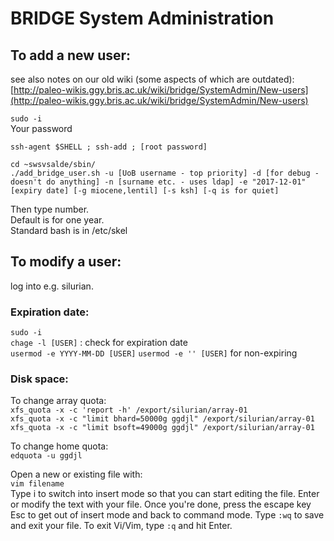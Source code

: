 # BRIDGE System Administration



## To add a new user:

see also notes on our old wiki (some aspects of which are outdated):
[http://paleo-wikis.ggy.bris.ac.uk/wiki/bridge/SystemAdmin/New-users](http://paleo-wikis.ggy.bris.ac.uk/wiki/bridge/SystemAdmin/New-users)

`sudo -i`  
Your password

`ssh-agent $SHELL ; ssh-add ; [root password]`

`cd ~swsvsalde/sbin/`  
`./add_bridge_user.sh -u [UoB username - top priority] -d [for debug - doesn't do anything] -n [surname etc. - uses ldap] -e "2017-12-01" [expiry date] [-g miocene,lentil] [-s ksh] [-q is for quiet]`

Then type number.  
Default is for one year.  
Standard bash is in /etc/skel

## To modify a user:

log into e.g. silurian.
### Expiration date:
`sudo -i`  
`chage -l [USER]` : check for expiration date  
`usermod -e YYYY-MM-DD [USER]` 
`usermod -e '' [USER]` for non-expiring
### Disk space:
To change array quota:  
`xfs_quota -x -c 'report -h' /export/silurian/array-01`  
`xfs_quota -x -c "limit bhard=50000g ggdjl" /export/silurian/array-01`  
`xfs_quota -x -c "limit bsoft=49000g ggdjl" /export/silurian/array-01`

To change home quota:  
`edquota -u ggdjl`

Open a new or existing file with:  
`vim filename`  
Type i to switch into insert mode so that you can start editing the file.  Enter or modify the text with your file.  Once you're done, press the escape key Esc to get out of insert mode and back to command mode. Type `:wq` to save and exit your file.  To exit Vi/Vim, type `:q` and hit Enter.





